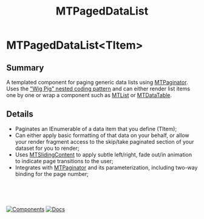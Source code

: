 ﻿---
uid: C.MTPagedDataList
title: MTPagedDataList
---
# MTPagedDataList&lt;TItem&gt;

## Summary

A templated component for paging generic data lists using [MTPaginator](xref:C.MTPaginator). Uses the ["Wig Pig" nested coding pattern](https://blazor-university.com/templating-components-with-renderfragements/passing-placeholders-to-renderfragments/) and can either render list items one by one or wrap a component such as [MTList](xref:C.MTList) or [MTDataTable](xref:C.MTDataTable).

## Details

- Paginates an IEnumerable of a data item that you define (TItem);
- Can either apply basic formatting of that data on your behalf, or allow your render fragment access to the skip/take paginated section of your dataset for you to render;
- Uses [MTSlidingContent](xref:C.MTSlidingContent) to apply subtle left/right, fade out/in animation to indicate page transitions to the user;
- Integrates with [MTPaginator](xref:C.MTPaginator) and its parameterization, including two-way binding for the page number;

&nbsp;

&nbsp;

[![Components](https://img.shields.io/static/v1?label=Components&message=Plus&color=red)](xref:A.PlusComponents)
[![Docs](https://img.shields.io/static/v1?label=API%20Documentation&message=MTPagedDataList&color=brightgreen)](xref:BlazorMdc.MTPagedDataList`1)